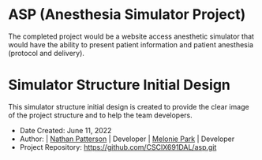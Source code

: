 # ASP (Anesthesia Simulator Project) 
The completed project would be a website access anesthetic simulator that would have the ability to present patient information and patient anesthesia (protocol and delivery). 

# Simulator Structure Initial Design
This simulator structure initial design is created to provide the clear image of the project structure and to help the team developers.

* Date Created: June 11, 2022
* Author: 
| [Nathan Patterson](nathan.patterson@dal.ca) | Developer
| [Melonie Park](en261649@dal.ca) | Developer
* Project Repository: https://github.com/CSCIX691DAL/asp.git

